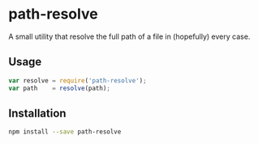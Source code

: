 # path-resolve

A small utility that resolve the full path of a file in (hopefully) every case.

## Usage

```js
var resolve = require('path-resolve');
var path    = resolve(path);
```

## Installation

```sh
npm install --save path-resolve
```
